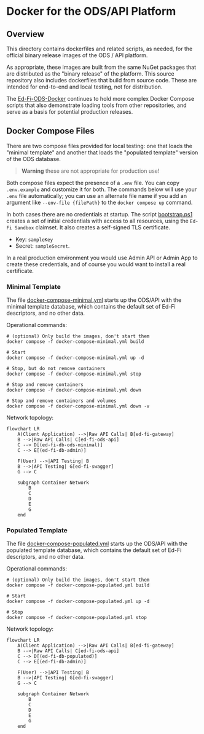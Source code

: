# Docker for the ODS/API Platform

## Overview

This directory contains dockerfiles and related scripts, as needed, for the
official binary release images of the ODS / API platform.

As appropriate, these images are built from the same NuGet packages that are
distributed as the "binary release" of the platform. This source repository also
includes dockerfiles that build from source code. These are intended for
end-to-end and local testing, not for distribution.

The [Ed-Fi-ODS-Docker](https://github.com/Ed-Fi-Alliance-OSS/Ed-Fi-ODS-Docker)
continues to hold more complex Docker Compose scripts that also demonstrate
loading tools from other repositories, and serve as a basis for potential
production releases.

## Docker Compose Files

There are two compose files provided for local testing: one that loads the
"minimal template" and another that loads the "populated template" version of
the ODS database.

> **Warning** these are not appropriate for production use!

Both compose files expect the presence of a `.env` file. You can copy
`.env.example` and customize it for both. The commands below will use your
`.env` file automatically; you can use an alternate file name if you add an
argument like `--env-file {filePath}` to the `docker compose up` command.

In both cases there are no credentials at startup. The script
[bootstrap.ps1](./bootstrap.ps1) creates a set of initial credentials with
access to all resources, using the `Ed-Fi Sandbox` claimset. It also creates a
self-signed TLS certificate.

* Key: `sampleKey`
* Secret: `sampleSecret`.

In a real production environment you would use Admin API or Admin App to create
these credentials, and of course you would want to install a real certificate.

### Minimal Template

The file [docker-compose-minimal.yml](./docker-compose-minimal.yml) starts up
the ODS/API with the minimal template database, which contains the default set
of Ed-Fi descriptors, and no other data.

Operational commands:

```shell
# (optional) Only build the images, don't start them 
docker compose -f docker-compose-minimal.yml build

# Start
docker compose -f docker-compose-minimal.yml up -d

# Stop, but do not remove containers
docker compose -f docker-compose-minimal.yml stop

# Stop and remove containers
docker compose -f docker-compose-minimal.yml down

# Stop and remove containers and volumes
docker compose -f docker-compose-minimal.yml down -v
```

Network topology:

```mermaid
flowchart LR
    A(Client Application) -->|Raw API Calls| B[ed-fi-gateway]
    B -->|Raw API Calls| C[ed-fi-ods-api]
    C --> D[(ed-fi-db-ods-minimal)]
    C --> E[(ed-fi-db-admin)]

    F(User) -->|API Testing| B
    B -->|API Testing| G[ed-fi-swagger]
    G --> C

    subgraph Container Network
        B
        C
        D
        E
        G
    end
```

### Populated Template

The file [docker-compose-populated.yml](./docker-compose-populated.yml) starts
up the ODS/API with the populated template database, which contains the default
set of Ed-Fi descriptors, and no other data.

Operational commands:

```shell
# (optional) Only build the images, don't start them 
docker compose -f docker-compose-populated.yml build

# Start
docker compose -f docker-compose-populated.yml up -d

# Stop
docker compose -f docker-compose-populated.yml stop
```

Network topology:

```mermaid
flowchart LR
    A(Client Application) -->|Raw API Calls| B[ed-fi-gateway]
    B -->|Raw API Calls| C[ed-fi-ods-api]
    C --> D[(ed-fi-db-populated)]
    C --> E[(ed-fi-db-admin)]

    F(User) -->|API Testing| B
    B -->|API Testing| G[ed-fi-swagger]
    G --> C

    subgraph Container Network
        B
        C
        D
        E
        G
    end
```